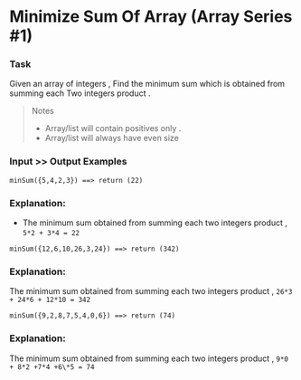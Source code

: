 # Minimize Sum Of Array (Array Series #1)

### Task

Given an array of integers , Find the minimum sum which is obtained from summing each Two integers product .

> Notes
>
> - Array/list will contain positives only .
> - Array/list will always have even size

### Input >> Output Examples

```
minSum({5,4,2,3}) ==> return (22)
```

### Explanation:

- The minimum sum obtained from summing each two integers product , `5*2 + 3*4 = 22`

```
minSum({12,6,10,26,3,24}) ==> return (342)
```

### Explanation:

The minimum sum obtained from summing each two integers product , `26*3 + 24*6 + 12*10 = 342`

```
minSum({9,2,8,7,5,4,0,6}) ==> return (74)
```

### Explanation:

The minimum sum obtained from summing each two integers product , `9*0 + 8*2 +7*4 +6\*5 = 74`

